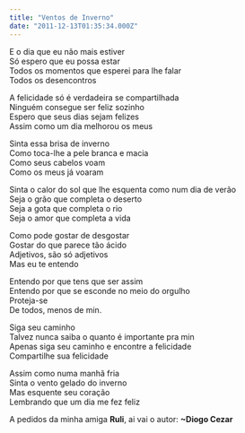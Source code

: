 ```yaml
---
title: "Ventos de Inverno"
date: "2011-12-13T01:35:34.000Z"
---
```


E o dia que eu não mais estiver  
Só espero que eu possa estar  
Todos os momentos que esperei para lhe falar  
Todos os desencontros  
  
A felicidade só é verdadeira se compartilhada  
Ninguém consegue ser feliz sozinho  
Espero que seus dias sejam felizes  
Assim como um dia melhorou os meus  
  
Sinta essa brisa de inverno  
Como toca-lhe a pele branca e macia  
Como seus cabelos voam  
Como os meus já voaram  
  
Sinta o calor do sol que lhe esquenta como num dia de verão  
Seja o grão que completa o deserto  
Seja a gota que completa o rio  
Seja o amor que completa a vida  
  
Como pode gostar de desgostar  
Gostar do que parece tão ácido  
Adjetivos, são só adjetivos  
Mas eu te entendo  
  
Entendo por que tens que ser assim  
Entendo por que se esconde no meio do orgulho  
Proteja-se  
De todos, menos de min.  
  
Siga seu caminho  
Talvez nunca saiba o quanto é importante pra min  
Apenas siga seu caminho e encontre a felicidade  
Compartilhe sua felicidade  
  
Assim como numa manhã fria  
Sinta o vento gelado do inverno  
Mas esquente seu coração  
Lembrando que um dia me fez feliz  
  
A pedidos da minha amiga **Ruli**, ai vai o autor: **~Diogo Cezar**